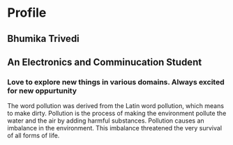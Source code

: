 # Profile
##  Bhumika Trivedi
##  An Electronics and Comminucation Student 
###  Love to explore new things in various domains. Always excited for new oppurtunity
The word pollution was derived from the Latin word pollution, which means to make dirty. 
Pollution is the process of making the environment pollute the water and the air by adding harmful substances.
Pollution causes an imbalance in the environment. This imbalance threatened the very survival of all forms of life.
